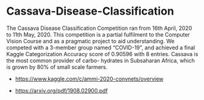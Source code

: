 # Cassava-Disease-Classification

The Cassava Disease Classification Competition ran from 16th April, 2020 to 11th May, 2020. This
competition is a partial fulfilment to the Computer Vision Course and as a pragmatic project to aid
understanding. We competed with a 3-member group named “COVID-19”, and achieved a final Kaggle
Categorization Accuracy score of 0.90596 with 8 entries. Cassava is the most common provider of carbo-
hydrates in Subsaharan Africa, which is grown by 80% of small scale farmers.

- https://www.kaggle.com/c/ammi-2020-convnets/overview

-  https://arxiv.org/pdf/1908.02900.pdf
